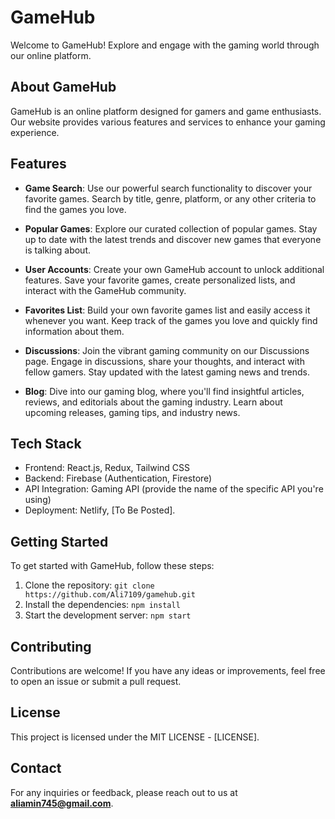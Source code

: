 # GameHub

Welcome to GameHub! Explore and engage with the gaming world through our online platform.

## About GameHub

GameHub is an online platform designed for gamers and game enthusiasts. Our website provides various features and services to enhance your gaming experience.

## Features

- **Game Search**: Use our powerful search functionality to discover your favorite games. Search by title, genre, platform, or any other criteria to find the games you love.

- **Popular Games**: Explore our curated collection of popular games. Stay up to date with the latest trends and discover new games that everyone is talking about.

- **User Accounts**: Create your own GameHub account to unlock additional features. Save your favorite games, create personalized lists, and interact with the GameHub community.

- **Favorites List**: Build your own favorite games list and easily access it whenever you want. Keep track of the games you love and quickly find information about them.

- **Discussions**: Join the vibrant gaming community on our Discussions page. Engage in discussions, share your thoughts, and interact with fellow gamers. Stay updated with the latest gaming news and trends.

- **Blog**: Dive into our gaming blog, where you'll find insightful articles, reviews, and editorials about the gaming industry. Learn about upcoming releases, gaming tips, and industry news.

## Tech Stack

- Frontend: React.js, Redux, Tailwind CSS
- Backend: Firebase (Authentication, Firestore)
- API Integration: Gaming API (provide the name of the specific API you're using)
- Deployment: Netlify, [To Be Posted].

## Getting Started

To get started with GameHub, follow these steps:

1. Clone the repository: `git clone https://github.com/Ali7109/gamehub.git`
2. Install the dependencies: `npm install`
3. Start the development server: `npm start`

## Contributing

Contributions are welcome! If you have any ideas or improvements, feel free to open an issue or submit a pull request.

## License

This project is licensed under the MIT LICENSE - [LICENSE].

## Contact

For any inquiries or feedback, please reach out to us at **aliamin745@gmail.com**.

